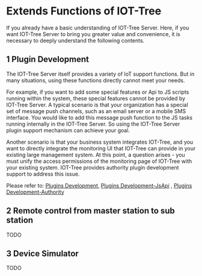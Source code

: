 Extends Functions of IOT-Tree
==



If you already have a basic understanding of IOT-Tree Server. Here, if you want IOT-Tree Server to bring you greater
value and convenience, it is necessary to deeply understand the following contents.

## 1 Plugin Development

The IOT-Tree Server itself provides a variety of IoT support functions. But in many situations, using these functions
directly cannot meet your needs.

For example, if you want to add some special features or Api to JS scripts running within the system, these special
features cannot be provided by IOT-Tree Server. A typical scenario is that your organization has a special set of
message push channels, such as an email server or a mobile SMS interface. You would like to add this message push
function to the JS tasks running internally in the IOT-Tree Server. So using the IOT-Tree Server plugin support
mechanism can achieve your goal.

Another scenario is that your business system integrates IOT-Tree, and you want to directly integrate the monitoring UI
that IOT-Tree can provide in your existing large management system. At this point, a question arises - you must unify
the access permissions of the monitoring page of IOT-Tree with your existing system. IOT-Tree provides authority plugin
development support to address this issue.

Please refer
to: [Plugins Development][plugin],  [Plugins Development-JsApi][plug_js_api]  , [Plugins Development-Authority][plug_auth]

[plugin]:./adv_plugin.md

[plug_js_api]:./adv_plugin_jsapi.md

[plug_auth]:./adv_plugin_auth.md

## 2 Remote control from master station to sub station

TODO

## 3 Device Simulator

TODO
